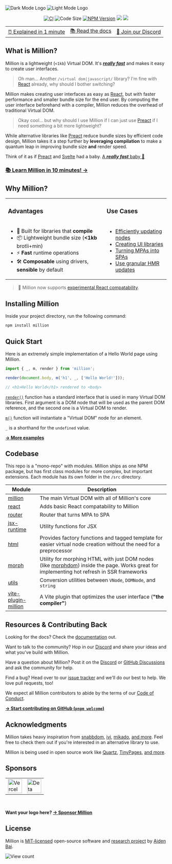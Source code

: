 ![Dark Mode Logo](https://raw.githubusercontent.com/aidenybai/million/main/.github/assets/banner.svg#gh-dark-mode-only)
![Light Mode Logo](https://raw.githubusercontent.com/aidenybai/million/main/.github/assets/banner-light.svg#gh-light-mode-only)

<div align="center">
  <a href="https://github.com/aidenybai/million/actions/workflows/ci.yml" target="_blank"><img src="https://img.shields.io/github/workflow/status/aidenybai/million/CI?style=flat&colorA=000000&colorB=000000" alt="CI" /></a>
  <img src="https://badgen.net/badgesize/brotli/https/unpkg.com/million/dist/code-size-measurement.js?color=000000&labelColor=00000&label=bundle%20size" alt="Code Size" />
  <a href="https://www.npmjs.com/package/million" target="_blank"><img src="https://img.shields.io/npm/v/million?style=flat&colorA=000000&colorB=000000" alt="NPM Version" /></a>
  <a href="https://coveralls.io/github/aidenybai/million" target="_blank"><img src="https://img.shields.io/coveralls/github/aidenybai/million?style=flat&colorA=000000&colorB=000000" /></a>
  <a href="https://discord.gg/X9yFbcV2rF" target="_blank"><img src="https://img.shields.io/discord/938129049539186758?style=flat&colorA=000000&colorB=000000&label=discord&logo=discord&logoColor=ffffff" /></a>

  <table>
    <tbody>
      <tr>
        <td>
          <a href="https://www.youtube.com/watch?v=28SMGi-6mNc">⏰ Explained in 1 minute</a>
        </td>
        <td>
          <a href="https://millionjs.org">📚 Read the docs</a>
        </td>
        <td>
          <a href="https://discord.gg/X9yFbcV2rF">💬 Join our Discord</a>
        </td>
      </tr>
    </tbody>
  </table>
</div>

## What is Million?

Million is a lightweight (`<1kb`) Virtual DOM. It's [_**really fast**_](https://millionjs.org/benchmarks) and makes it easy to create user interfaces.

> Oh man... Another `/virtual dom|javascript/` library? I'm fine with [React](https://reactjs.org) already, why should I bother switching?

Million makes creating user interfaces as easy as [React](https://reactjs.org), but with faster performance and smaller bundle size for the end user. By computing the user interface beforehand with a compiler, Million reduces the overhead of traditional Virtual DOM.

> Okay cool... but why should I use Million if I can just use [Preact](https://preactjs.com/) if I need something a bit more lightweight?

While alternative libraries like [Preact](https://preactjs.com/) reduce bundle sizes by efficient code design, Million takes it a step further by **leveraging compilation** to make a quantum leap in improving bundle size **and** render speed.

Think of it as if [Preact](https://preactjs.com/) and [Svelte](https://svelte.dev/) had a baby. [A _**really fast**_ baby 👶](https://millionjs.org/benchmarks)

### [**📚 Learn Million in 10 minutes! →**](https://millionjs.org/docs/start-here)

## Why Million?

<table>
  <tbody>
    <tr>
      <td>
        <h3>Advantages</h3>
      </td>
      <td>
        <h3>Use Cases</h3>
      </td>
    </tr>
    <tr>
      <td>
        <ul>
          <li>🦁 Built for libraries that <strong>compile</strong></li>
          <li>📦 Lightweight bundle size (<strong>&lt;1kb</strong> brotli+min)</li>
          <li>⚡ <strong>Fast</strong> runtime operations</li>
          <li>🛠️ <strong>Composable</strong> using drivers, <strong>sensible</strong> by default</li>
        </ul>
      </td>
      <td>
        <ul>
          <li><a href="https://millionjs.org/docs/api/basics/render">Efficiently updating nodes</a></li>
          <li><a href="https://github.com/aidenybai/hacky">Creating UI libraries</a></li>
          <li><a href="https://millionjs.org/docs/api/extra/router">Turning MPAs into SPAs</a></li>
          <li><a href="https://millionjs.org/docs/tooling/ssg-ssr">Use granular HMR updates</a></li>
        </ul>
      </td>
    </tr>
  </tbody>
</table>

> 🚧 Million now supports [experimental React compatability](https://github.com/aidenybai/million-react-compat).

## Installing Million

Inside your project directory, run the following command:

```sh
npm install million
```

## Quick Start

Here is an extremely simple implementation of a Hello World page using Million.

```js
import { _, m, render } from 'million';

render(document.body, m('h1', _, ['Hello World!']));

// <h1>Hello World</h1> rendered to <body>
```

[`render()`](https://millionjs.org/docs/api/basics/render) function has a standard interface that is used in many Virtual DOM libraries. First argument is a DOM node that will be used as the parent DOM reference, and the second one is a Virtual DOM to render.

[`m()`](https://millionjs.org/docs/api/basics/m) function will instantiate a "Virtual DOM" node for an element.

`_` is a shorthand for the `undefined` value.

[**→ More examples**](https://millionjs.org/docs/start-here)

## Codebase

This repo is a "mono-repo" with modules. Million ships as one NPM package, but has first class modules for more complex, but important extensions. Each module has its own folder in the `/src` directory.

| Module                                                                                       | Description                                                                                                                                                                                  |
| --------------------------------------------------------------------------------------------- | -------------------------------------------------------------------------------------------------------------------------------------------------------------------------------------------- |
| [million](https://github.com/aidenybai/million/tree/main/src/million)                         | The main Virtual DOM with all of Million's core                                                                                                                                              |
| [react](https://github.com/aidenybai/million/tree/main/src/react)                             | Adds basic React compatability to Million                                                                                                                                                    |
| [router](https://github.com/aidenybai/million/tree/main/src/router)                           | Router that turns MPA to SPA                                                                                                                                                                 |
| [jsx-runtime](https://github.com/aidenybai/million/tree/main/src/jsx-runtime)                 | Utility functions for JSX                                                                                                                                                                    |
| [html](https://github.com/aidenybai/million/tree/main/src/html)                               | Provides factory functions and tagged template for easier virtual node creation without the need for a preprocessor                                                                          |
| [morph](https://github.com/aidenybai/million/tree/main/src/morph)                             | Utility for morphing HTML with just DOM nodes (like [morphdom](https://github.com/patrick-steele-idem/morphdom)) inside the page. Works great for implementing hot refresh in SSR frameworks |
| [utils](https://github.com/aidenybai/million/tree/main/src/utils)                             | Conversion utilities between `VNode`, `DOMNode`, and `string`                                                                                                                                      |
| [vite-plugin-million](https://github.com/aidenybai/million/tree/main/src/vite-plugin-million) | A Vite plugin that optimizes the user interface (**"the compiler"**)                                                                                                                         |

## Resources & Contributing Back

Looking for the docs? Check the [documentation](https://millionjs.org) out.

Want to talk to the community? Hop in our [Discord](https://discord.gg/X9yFbcV2rF) and share your ideas and what you've build with Million.

Have a question about Million? Post it on the [Discord](https://discord.gg/X9yFbcV2rF) or [GitHub Discussions](https://github.com/aidenybai/million/discussions) and ask the community for help.

Find a bug? Head over to our [issue tracker](https://github.com/aidenybai/million/issues) and we'll do our best to help. We love pull requests, too!

We expect all Million contributors to abide by the terms of our [Code of Conduct](https://github.com/aidenybai/million/blob/main/.github/CODE_OF_CONDUCT.md).

[**→ Start contributing on GitHub (`pnpm welcome`)**](https://github.com/aidenybai/million/blob/main/.github/CONTRIBUTING.md)

## Acknowledgments

Million takes heavy inspiration from [snabbdom](https://github.com/snabbdom/snabbdom), [ivi](https://github.com/localvoid/ivi), [mikado](https://github.com/nextapps-de/mikado), [and more](https://krausest.github.io/js-framework-benchmark/2021/table_chrome_96.0.4664.45.html). Feel free to check them out if you're interested in an alternative library to use.

Million is being used in open source work like [Quartz](https://github.com/jackyzha0/quartz), [TinyPages](https://github.com/Borrus-sudo/tinypages), [and more](https://github.com/aidenybai/million/network/dependents).

## Sponsors

<table>
  <tr>
    <td>
      <a href="https://vercel.com/?utm_source=millionjs&utm_campaign=oss" target="_blank"><img height="44" src="https://raw.githubusercontent.com/aidenybai/million/main/.github/assets/vercel-logo.svg" alt="Vercel"></a>
    </td>
    <td>
      <a href="https://deta.sh/?utm_source=millionjs&utm_campaign=oss" target="_blank"><img height="44" src="https://www.deta.sh/dist/images/deta_logo.svg" alt="Deta"></a>
    </td>
  </tr>
</table>
<br />

**Want your logo here? [→ Sponsor Million](https://github.com/sponsors/aidenybai)**

## License

Million is [MIT-licensed](LICENSE) open-source software and [research project](https://arxiv.org/abs/2202.08409) by [Aiden Bai](https://aidenybai.com).

![View count](https://hits.link/hits?url=https://github.com/aidenybai/million&bgRight=000&bgLeft=000)
